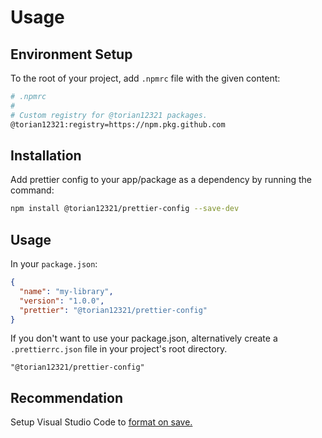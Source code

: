 # Usage

## Environment Setup

To the root of your project, add `.npmrc` file with the given content:

```sh
# .npmrc
#
# Custom registry for @torian12321 packages.
@torian12321:registry=https://npm.pkg.github.com
```

## Installation

Add prettier config to your app/package as a dependency by running the command:

```sh
npm install @torian12321/prettier-config --save-dev
```

## Usage


In your `package.json`:

```json
{
  "name": "my-library",
  "version": "1.0.0",
  "prettier": "@torian12321/prettier-config"
}
```

If you don't want to use your package.json, alternatively create a `.prettierrc.json` file in your project's root directory.

```
"@torian12321/prettier-config"
```

## Recommendation

Setup Visual Studio Code to [format on save.](https://www.codementor.io/@myogeshchavan97/how-to-automatically-format-code-in-visual-studio-code-using-prettier-1nebhfbxak#automatically-format-code-on-file-save)

